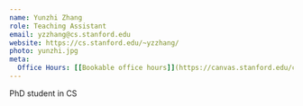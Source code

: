 ```yaml
---
name: Yunzhi Zhang
role: Teaching Assistant
email: yzzhang@cs.stanford.edu
website: https://cs.stanford.edu/~yzzhang/
photo: yunzhi.jpg
meta:
  Office Hours: [[Bookable office hours]](https://canvas.stanford.edu/courses/214886/discussion_topics/1183999)
---
```


PhD student in CS